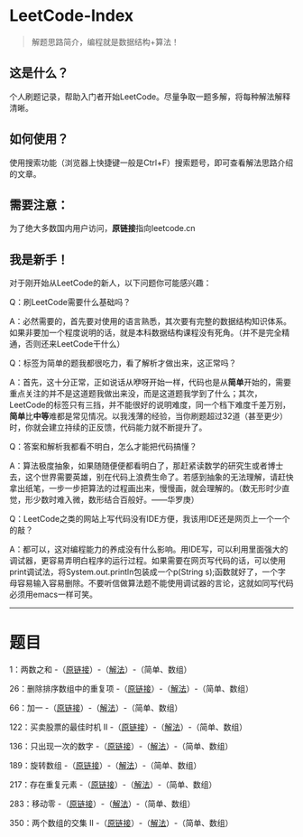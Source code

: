 # LeetCode-Index

> 解题思路简介，编程就是数据结构+算法！

## 这是什么？

个人刷题记录，帮助入门者开始LeetCode。尽量争取一题多解，将每种解法解释清晰。

## 如何使用？

使用搜索功能（浏览器上快捷键一般是Ctrl+F）搜索题号，即可查看解法思路介绍的文章。

## 需要注意：

为了绝大多数国内用户访问，**原链接**指向leetcode.cn

## 我是新手！

对于刚开始从LeetCode的新人，以下问题你可能感兴趣：

Q：刷LeetCode需要什么基础吗？

A：必然需要的，首先要对使用的语言熟悉，其次要有完整的数据结构知识体系。如果非要加一个程度说明的话，就是本科数据结构课程没有死角。（并不是完全精通，否则还来LeetCode干什么）

Q：标签为简单的题我都很吃力，看了解析才做出来，这正常吗？

A：首先，这十分正常，正如说话从咿呀开始一样，代码也是从**简单**开始的，需要重点关注的并不是这道题我做出来没，而是这道题我学到了什么；其次，LeetCode的标签只有三挡，并不能很好的说明难度，同一个档下难度千差万别，**简单**比**中等**难都是常见情况。以我浅薄的经验，当你刷题超过32道（甚至更少）时，你就会建立持续的正反馈，代码能力就不断提升了。

Q：答案和解析我都看不明白，怎么才能把代码搞懂？

A：算法极度抽象，如果随随便便都看明白了，那赶紧读数学的研究生或者博士去，这个世界需要英雄，别在代码上浪费生命了。若感到抽象的无法理解，请赶快拿出纸笔，一步一步把算法的过程画出来，慢慢画，就会理解的。（数无形时少直觉，形少数时难入微，数形结合百般好。——华罗庚）

Q：LeetCode之类的网站上写代码没有IDE方便，我该用IDE还是网页上一个一个的敲？

A：都可以，这对编程能力的养成没有什么影响。用IDE写，可以利用里面强大的调试器，更容易弄明白程序的运行过程。如果需要在网页写代码的话，可以使用print调试法，将System.out.println包装成一个p(String s);函数就好了，一个字母容易输入容易删除。不要听信做算法题不能使用调试器的言论，这就如同写代码必须用emacs一样可笑。

---

# 题目

1：两数之和 -（[原链接](https://leetcode-cn.com/problems/two-sum/)）-（[解法](./problems/1/1.md)）-（简单、数组）

26：删除排序数组中的重复项 -（[原链接](https://leetcode-cn.com/problems/remove-duplicates-from-sorted-array/)）-（[解法](./problems/26/26.md)）-（简单、数组）

66：加一 -（[原链接](https://leetcode-cn.com/problems/plus-one/)）-（[解法](./problems/66/66.md)）-（简单、数组）

122：买卖股票的最佳时机 II -（[原链接](https://leetcode-cn.com/problems/best-time-to-buy-and-sell-stock-ii/)）-（[解法](./problems/122/122.md)）-（简单、数组）

136：只出现一次的数字 -（[原链接](<https://leetcode-cn.com/problems/single-number/comments/>)）-（[解法](./problems/136/136.md)）-（简单、数组）

189：旋转数组 -（[原链接](https://leetcode-cn.com/problems/rotate-array/)）-（[解法](./problems/189/189.md)）-（简单、数组）

217：存在重复元素 -（[原链接](https://leetcode-cn.com/problems/contains-duplicate/submissions/)）-（[解法](./problems/217/217.md)）-（简单、数组）

283：移动零 -（[原链接](https://leetcode-cn.com/problems/move-zeroes/)）-（[解法](./problems/283/283.md)）-（简单、数组）

350：两个数组的交集 II -（[原链接](https://leetcode-cn.com/problems/intersection-of-two-arrays-ii/)）-（[解法](./problems/350/350.md)）-（简单、数组）

